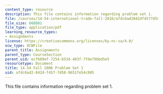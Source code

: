 ```yaml
---
content_type: resource
description: This file contains information regarding problem set 1.
file: /courses/14-54-international-trade-fall-2016/afdc6ad2842df4577d589651fe54c985_MIT14_54F16_ProblemSet1.pdf
file_size: 668881
file_type: application/pdf
learning_resource_types:
- Assignments
license: https://creativecommons.org/licenses/by-nc-sa/4.0/
ocw_type: OCWFile
parent_title: Assignments
parent_type: CourseSection
parent_uid: ecf689ef-7254-b53d-403f-7fde79bbd5e5
resourcetype: Document
title: 14.54 Fall 2006 Problem Set 1
uid: afdc6ad2-842d-f457-7d58-9651fe54c985
---
```

This file contains information regarding problem set 1.